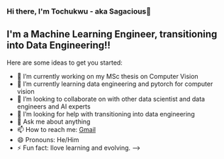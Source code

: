 ### Hi there, I'm Tochukwu - aka Sagacious👋

## I'm a Machine Learning Engineer, transitioning into Data Engineering!!

Here are some ideas to get you started:

- 🔭 I’m currently working on my MSc thesis on Computer Vision
- 🌱 I’m currently learning data engineering and pytorch for computer vision
- 👯 I’m looking to collaborate on with other data scientist and data engineers and AI experts
- 🤔 I’m looking for help with transitioning into data engineering
- 💬 Ask me about anything
- 📫 How to reach me: [Gmail](onyeogulutochukwu@gmail.com)
- 😄 Pronouns: He/Him
- ⚡ Fun fact: Ilove learning and evolving.
-->
